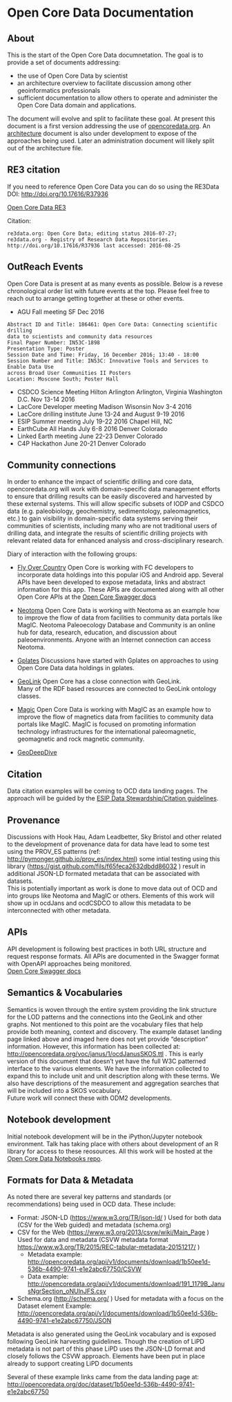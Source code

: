 # Open Core Data Documentation 

## About

This is the start of the Open Core Data documnetation.   The goal is to provide a 
set of documents addressing:

* the use of Open Core Data by scientist
* an architecture overview to facilitate discussion among other geoinformatics professionals
* sufficient documentation to allow others to operate and administer the Open Core Data domain and applications. 

The document will evolve and split to facilitate these goal.  At present this document is a first version 
addressing the use of [opencoredata.org](http://opencoredata.org).  An [architecture](./Architecture.md) document 
is also under development to expose of the approaches being used.  Later an administration document will likely
split out of the architecture file. 


## RE3 citation
If you need to reference Open Core Data you can do so using the 
RE3Data DOI: http://doi.org/10.17616/R37936 

[Open Core Data RE3](http://service.re3data.org/repository/r3d100012071)

Citation:

```
re3data.org: Open Core Data; editing status 2016-07-27; 
re3data.org - Registry of Research Data Repositories. 
http://doi.org/10.17616/R37936 last accessed: 2016-08-25
```


## OutReach Events
Open Core Data is present at as many events as possible.  Below is a revese chronological order list with
future events at the top.  Please feel free to reach out to arrange getting together at these or other 
events. 

* AGU Fall meeting SF Dec 2016 
```
Abstract ID and Title: 186461: Open Core Data: Connecting scientific drilling 
data to scientists and community data resources 
Final Paper Number: IN53C-1898 
Presentation Type: Poster 
Session Date and Time: Friday, 16 December 2016; 13:40 - 18:00 
Session Number and Title: IN53C: Innovative Tools and Services to Enable Data Use 
across Broad User Communities II Posters 
Location: Moscone South; Poster Hall
```
* CSDCO Science Meeting Hilton Arlington Arlington, Virginia Washington D.C. Nov 13-14 2016
* LacCore Developer meeting Madison Wisonsin  Nov 3-4 2016 
* LacCore drilling institute June 13-24 and August 9-19 2016
* ESIP Summer meeting July 19-22 2016 Chapel Hill, NC
* EarthCube All Hands  July 6-8 2016 Denver Colorado
* Linked Earth meeting June 22-23 Denver Colorado
* C4P Hackathon  June 20-21 Denver Colorado

## Community connections

In order to enhance the impact of scientific drilling and core data, opencoredata.org 
will work with domain-specific data management efforts to ensure that drilling results
can be easily discovered and harvested by these external systems. This will allow 
specific subsets of IODP and CSDCO data (e.g. paleobiology, geochemistry, sedimentology, 
paleomagnetics, etc.) to gain visibility in domain-specific data systems serving 
their communities of scientists, including many who are not traditional users of 
drilling data, and integrate the results of scientific drilling projects with relevant 
related data for enhanced analysis and cross-disciplinary research.

Diary of interaction with the following groups:

* [Fly Over Country](http://fc.umn.edu/)  Open Core is working with FC developers to 
incorporate data holdings into this popular iOS and Android app.  Several APIs have 
been developed to expose metadata, links and abstract information for this app.  These 
APIs are documented along with all other Open Core APIs at the
[Open Core Swagger docs](http://opencoredata.org/common/swagger-ui/)

* [Neotoma](http://neotomadb.org/)  Open Core Data is working with Neotoma as an example how 
to improve the flow of data from facilities to community data portals like MagIC. 
Neotoma Paleoecology Database and Community is an online hub for data, research, education, 
and discussion about paleoenvironments. Anyone with an Internet connection can access Neotoma.

* [Gplates](http://portal.gplates.org/)
Discussions have started with Gplates on approaches to using Open Core Data data holdings in 
gplates.

* [GeoLink](http://www.geolink.org/)  Open Core has a close connection with GeoLink.  
Many of the RDF based resources are connected to GeoLink ontology classes.

* [Magic](https://earthref.org/MagIC/)  Open Core Data is working with MagIC as an example 
how to improve the flow of magnetics data from facilities to community data portals like 
MagIC. MagIC is focused on promoting information technology infrastructures for the 
international paleomagnetic, geomagnetic and rock magnetic community.

* [GeoDeepDive](https://geodeepdive.org/)

## Citation
Data citation examples will be coming to OCD data landing pages.  The approach will be 
guided by the 
[ESIP Data Stewardship/Citation guidelines](http://wiki.esipfed.org/index.php/Interagency_Data_Stewardship/Citations/provider_guidelines).

## Provenance 
Discussions with Hook Hau, Adam Leadbetter, Sky Bristol and other related to the 
development of provenance data for data have lead to some test using 
the PROV_ES patterns (ref: http://pymonger.github.io/prov_es/index.html) 
some intial testing using this library (https://gist.github.com/fils/f65feca2632dbdd86032 ) 
result in additional JSON-LD formated metadata that can be associated with datasets.  
This is potentially important as work is done to move data out of OCD and
 into groups like Neotoma and MagIC or others.   Elements of this work will 
 show up in ocdJans and ocdCSDCO to allow this metadata to be interconnected 
 with other metadata.  

## APIs
API development is following best practices in both URL structure and request
response formats.  All APIs are documented in the Swagger format with OpenAPI 
approaches being monitored.  
[Open Core Swagger docs](http://opencoredata.org/common/swagger-ui/)


## Semantics & Vocabularies

Semantics is woven through the entire system providing the link structure for the 
LOD patterns and the connections into the GeoLink and other graphs.
Not mentioned to this point are the vocabulary files that help 
provide both meaning, context and discovery.  The example dataset 
landing page linked above and imaged here does not yet provide 
“description” information.  However, this information has been collected 
at: http://opencoredata.org/voc/janus/1/ocdJanusSKOS.ttl .  This is early 
version of this document that doesn’t yet have the full W3C patterned 
interface to the various elements. 
We have the information collected to expand this to include unit and unit 
description along with these terms.  We also have descriptions of the 
measurement and aggregation searches that will be included into a SKOS vocabulary.  
Future work will connect these with ODM2 developments. 


## Notebook development
Initial notebook development will be in the iPython/Jupyter notebook environment. 
Talk has taking place with others about development of an R library for access to 
these reosources.  All this work will be hosted at the 
[Open Core Data Notebooks repo](https://github.com/OpenCoreData/OpenCoreNotebooks).

## Formats for Data & Metadata

As noted there are several key patterns and standards (or recommendations) being used in OCD data. 
These include:
* Format: JSON-LD  (https://www.w3.org/TR/json-ld/ )
Used for both data (CSV for the Web guided) and metadata (schema.org)
* CSV for the Web (https://www.w3.org/2013/csvw/wiki/Main_Page )
Used for data and metadata (CSVW metadata format https://www.w3.org/TR/2015/REC-tabular-metadata-20151217/ )
    * Metadata example: http://opencoredata.org/api/v1/documents/download/1b50ee1d-536b-4490-9741-e1e2abc67750/CSVW 
    * Data example:  http://opencoredata.org/api/v1/documents/download/191_1179B_JanusNgrSection_oNUlnJFS.csv 
* Schema.org (http://schema.org/ ) 
Used for metadata with a focus on the Dataset element
Example:  http://opencoredata.org/api/v1/documents/download/1b50ee1d-536b-4490-9741-e1e2abc67750/JSON 


Metadata is also generated using the GeoLink vocabulary and is exposed following GeoLink 
harvesting guidelines.  Though the creation of LiPD metadata is not part of this phase LiPD 
uses the JSON-LD format and closely follows the CSVW approach.  Elements have been put 
in place already to support creating LiPD documents 

Several of these example links came from the data landing page at:  
http://opencoredata.org/doc/dataset/1b50ee1d-536b-4490-9741-e1e2abc67750 

